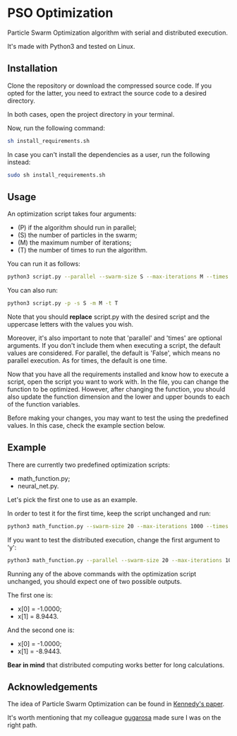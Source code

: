 # PSO Optimization

Particle Swarm Optimization algorithm with serial and distributed execution. 

It's made with Python3 and tested on Linux.

## Installation

Clone the repository or download the compressed source code. If you opted for the latter, you need to extract the source code to a desired directory.

In both cases, open the project directory in your terminal. 

Now, run the following command:
```bash
sh install_requirements.sh
```

In case you can't install the dependencies as a user, run the following instead:
```bash
sudo sh install_requirements.sh
```

## Usage

An optimization script takes four arguments: 
- (P) if the algorithm should run in parallel;
- (S) the number of particles in the swarm;
- (M) the maximum number of iterations;
- (T) the number of times to run the algorithm.

You can run it as follows:
```bash
python3 script.py --parallel --swarm-size S --max-iterations M --times T
``` 

You can also run: 
```bash
python3 script.py -p -s S -m M -t T
``` 

Note that you should __replace__ script.py with the desired script and the uppercase letters with the values you wish.

Moreover, it's also important to note that 'parallel' and 'times' are optional arguments. If you don't include them when executing a script, the default values are considered. For parallel, the default is 'False', which means no parallel execution. As for times, the default is one time.

Now that you have all the requirements installed and know how to execute a script, open the script you want to work with. In the file, you can change the function to be optimized. However, after changing the function, you should also update the function dimension and the lower and upper bounds to each of the function variables.

Before making your changes, you may want to test the using the predefined values. In this case, check the example section below.

## Example

There are currently two predefined optimization scripts:
- math_function.py;
- neural_net.py.

Let's pick the first one to use as an example.

In order to test it for the first time, keep the script unchanged and run:
```bash
python3 math_function.py --swarm-size 20 --max-iterations 1000 --times 1
```

If you want to test the distributed execution, change the first argument to 'y':
```bash
python3 math_function.py --parallel --swarm-size 20 --max-iterations 1000 --times 1
```

Running any of the above commands with the optimization script unchanged, you should expect one of two possible outputs.

The first one is: 
- x[0] = -1.0000;
- x[1] = 8.9443. 

And the second one is: 
- x[0] = -1.0000;
- x[1] = -8.9443. 

__Bear in mind__ that distributed computing works better for long calculations.

## Acknowledgements

The idea of Particle Swarm Optimization can be found in [Kennedy's paper](https://ieeexplore.ieee.org/document/488968).

It's worth mentioning that my colleague [gugarosa](https://github.com/gugarosa) made sure I was on the right path.
